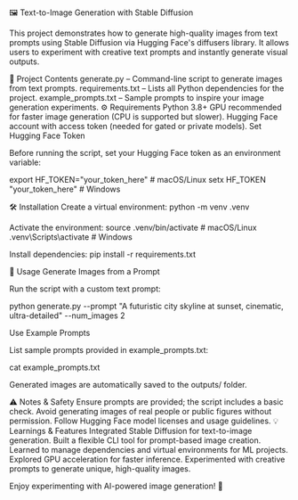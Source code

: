 🖼️ Text-to-Image Generation with Stable Diffusion

This project demonstrates how to generate high-quality images from text prompts using Stable Diffusion via Hugging Face's diffusers library. It allows users to experiment with creative text prompts and instantly generate visual outputs.

📂 Project Contents
generate.py – Command-line script to generate images from text prompts.
requirements.txt – Lists all Python dependencies for the project.
example_prompts.txt – Sample prompts to inspire your image generation experiments.
⚙️ Requirements
Python 3.8+
GPU recommended for faster image generation (CPU is supported but slower).
Hugging Face account with access token (needed for gated or private models).
Set Hugging Face Token

Before running the script, set your Hugging Face token as an environment variable:

export HF_TOKEN="your_token_here"   # macOS/Linux
setx HF_TOKEN "your_token_here"     # Windows

🛠️ Installation
Create a virtual environment:
python -m venv .venv

Activate the environment:
source .venv/bin/activate   # macOS/Linux
.venv\Scripts\activate      # Windows

Install dependencies:
pip install -r requirements.txt

🚀 Usage
Generate Images from a Prompt

Run the script with a custom text prompt:

python generate.py --prompt "A futuristic city skyline at sunset, cinematic, ultra-detailed" --num_images 2

Use Example Prompts

List sample prompts provided in example_prompts.txt:

cat example_prompts.txt


Generated images are automatically saved to the outputs/ folder.

⚠️ Notes & Safety
Ensure prompts are provided; the script includes a basic check.
Avoid generating images of real people or public figures without permission.
Follow Hugging Face model licenses and usage guidelines.
💡 Learnings & Features
Integrated Stable Diffusion for text-to-image generation.
Built a flexible CLI tool for prompt-based image creation.
Learned to manage dependencies and virtual environments for ML projects.
Explored GPU acceleration for faster inference.
Experimented with creative prompts to generate unique, high-quality images.

Enjoy experimenting with AI-powered image generation! 🌟
